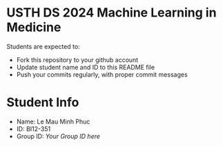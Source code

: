 USTH DS 2024 Machine Learning in Medicine
=====================================================

Students are expected to:

* Fork this repository to your github account
* Update student name and ID to this README file
* Push your commits regularly, with proper commit messages

Student Info
=======================

* Name: Le Mau Minh Phuc
* ID: BI12-351
* Group ID: *Your Group ID here*

